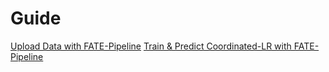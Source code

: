 # Guide

[Upload Data with FATE-Pipeline](./pipeline_tutorial_transform_local_file_to_dataframe.ipynb)
[Train & Predict Coordinated-LR with FATE-Pipeline](./pipeline_tutorial_hetero.ipynb)
